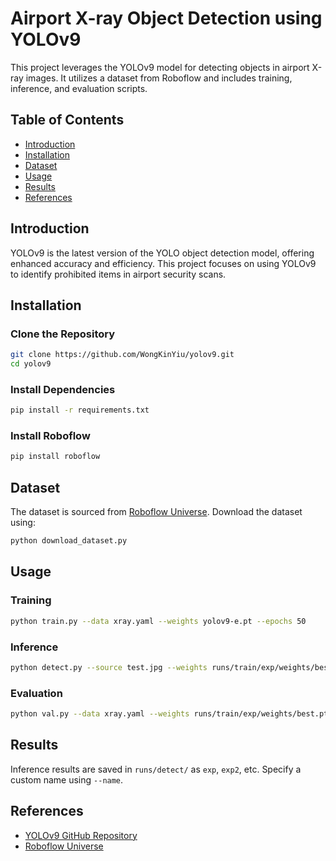# Airport X-ray Object Detection using YOLOv9

This project leverages the YOLOv9 model for detecting objects in airport X-ray images. It utilizes a dataset from Roboflow and includes training, inference, and evaluation scripts.

## Table of Contents

- [Introduction](#introduction)
- [Installation](#installation)
- [Dataset](#dataset)
- [Usage](#usage)
- [Results](#results)
- [References](#references)

## Introduction

YOLOv9 is the latest version of the YOLO object detection model, offering enhanced accuracy and efficiency. This project focuses on using YOLOv9 to identify prohibited items in airport security scans.

## Installation

### Clone the Repository

```sh
git clone https://github.com/WongKinYiu/yolov9.git
cd yolov9
```

### Install Dependencies

```sh
pip install -r requirements.txt
```

### Install Roboflow

```sh
pip install roboflow
```

## Dataset

The dataset is sourced from [Roboflow Universe](https://universe.roboflow.com/). Download the dataset using:

```sh
python download_dataset.py
```

## Usage

### Training

```sh
python train.py --data xray.yaml --weights yolov9-e.pt --epochs 50
```

### Inference

```sh
python detect.py --source test.jpg --weights runs/train/exp/weights/best.pt
```

### Evaluation

```sh
python val.py --data xray.yaml --weights runs/train/exp/weights/best.pt
```

## Results

Inference results are saved in `runs/detect/` as `exp`, `exp2`, etc. Specify a custom name using `--name`.

## References

- [YOLOv9 GitHub Repository](https://github.com/WongKinYiu/yolov9)
- [Roboflow Universe](https://universe.roboflow.com/)

